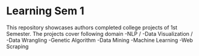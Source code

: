 # Learning Sem 1 
This repository showcases authors completed college projects of 1st Semester. 
The projects cover following domain 
-NLP /
-Data Visualization /
-Data Wrangling
-Genetic Algorithm 
-Data Mining
-Machine Learning
-Web Scraping

